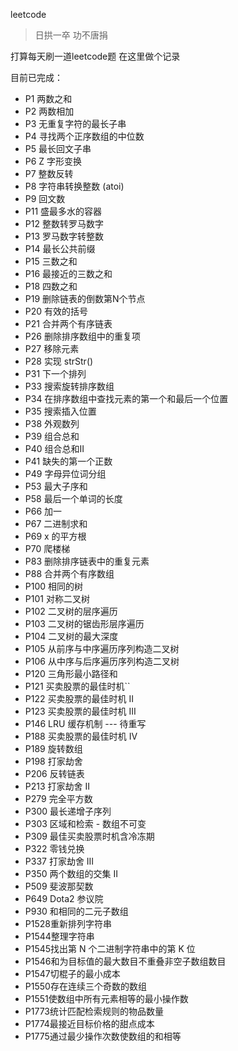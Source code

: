 leetcode

> 日拱一卒 功不唐捐

打算每天刷一道leetcode题 在这里做个记录

目前已完成：

* P1   两数之和
* P2   两数相加
* P3   无重复字符的最长子串
* P4   寻找两个正序数组的中位数
* P5   最长回文子串
* P6   Z 字形变换
* P7   整数反转
* P8   字符串转换整数 (atoi)
* P9   回文数
* P11  盛最多水的容器
* P12  整数转罗马数字
* P13  罗马数字转整数
* P14  最长公共前缀
* P15  三数之和
* P16  最接近的三数之和
* P18  四数之和
* P19  删除链表的倒数第N个节点
* P20  有效的括号
* P21  合并两个有序链表
* P26  删除排序数组中的重复项
* P27  移除元素
* P28  实现 strStr()
* P31  下一个排列
* P33  搜索旋转排序数组
* P34  在排序数组中查找元素的第一个和最后一个位置
* P35  搜索插入位置
* P38  外观数列
* P39  组合总和
* P40  组合总和II
* P41  缺失的第一个正数
* P49  字母异位词分组
* P53  最大子序和  
* P58  最后一个单词的长度  
* P66  加一
* P67  二进制求和
* P69  x 的平方根
* P70  爬楼梯 
* P83  删除排序链表中的重复元素
* P88  合并两个有序数组
* P100 相同的树
* P101 对称二叉树
* P102 二叉树的层序遍历
* P103 二叉树的锯齿形层序遍历
* P104 二叉树的最大深度
* P105 从前序与中序遍历序列构造二叉树
* P106 从中序与后序遍历序列构造二叉树
* P120 三角形最小路径和
* P121 买卖股票的最佳时机``
* P122 买卖股票的最佳时机 II
* P123 买卖股票的最佳时机 III
* P146 LRU 缓存机制  --- 待重写
* P188 买卖股票的最佳时机 IV  
* P189 旋转数组
* P198 打家劫舍
* P206 反转链表
* P213 打家劫舍 II
* P279 完全平方数
* P300 最长递增子序列
* P303 区域和检索 - 数组不可变
* P309 最佳买卖股票时机含冷冻期
* P322 零钱兑换
* P337 打家劫舍 III
* P350 两个数组的交集 II
* P509 斐波那契数
* P649 Dota2 参议院
* P930 和相同的二元子数组  
* P1528重新排列字符串 
* P1544整理字符串 
* P1545找出第 N 个二进制字符串中的第 K 位
* P1546和为目标值的最大数目不重叠非空子数组数目 
* P1547切棍子的最小成本
* P1550存在连续三个奇数的数组 
* P1551使数组中所有元素相等的最小操作数  
* P1773统计匹配检索规则的物品数量
* P1774最接近目标价格的甜点成本
* P1775通过最少操作次数使数组的和相等

